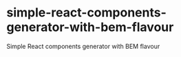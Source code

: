 # simple-react-components-generator-with-bem-flavour
Simple React components generator with BEM flavour
